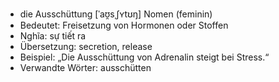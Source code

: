 - die Ausschüttung [ˈaʊ̯sˌʃʏtʊŋ]	Nomen (feminin)
- Bedeutet: Freisetzung von Hormonen oder Stoffen
- Nghĩa: sự tiết ra
- Übersetzung: secretion, release
- Beispiel: „Die Ausschüttung von Adrenalin steigt bei Stress.“
- Verwandte Wörter: ausschütten